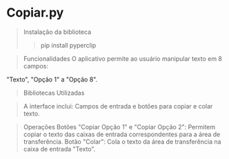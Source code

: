 # Copiar.py

> Instalação da biblioteca
>> pip install pyperclip

> Funcionalidades
O aplicativo permite ao usuário manipular texto em 8 campos: 

"Texto", "Opção 1" a "Opção 8".
> Bibliotecas Utilizadas

> A interface inclui:
Campos de entrada e botões para copiar e colar texto.

> Operações
Botões "Copiar Opção 1" e "Copiar Opção 2": Permitem copiar o texto das caixas de entrada correspondentes para a área de transferência.
Botão "Colar": Cola o texto da área de transferência na caixa de entrada "Texto".
